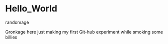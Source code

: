 # Hello_World
randomage


Gronkage here just making my first Git-hub experiment
while smoking some billies
